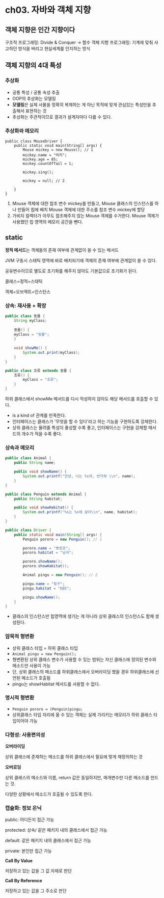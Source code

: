 # ch03. 자바와 객체 지향
## 객체 지향은 인간 지향이다

구조적 프로그래밍: Divide & Conquer -> 함수
객체 지향 프로그래밍: 기계에 맞춰 사고하던 방식을 버리고 현실세계를 인지하는 방식

## 객체 지향의 4대 특성

### 추상화

- 공통 특성 / 공통 속성 추출
- OOP의 추상화는 모델링
- **모델링**은 실제 사물을 정확히 복제하는 게 아닌 목적에 맞게 관심있는 특성만을 추출해서 표현하는 것
- 추상화는 주관적이므로 결과가 설계자마다 다를 수 있다.

### 추상화와 메모리

```
public class MouseDriver {
    public static void main(String[] args) {
        Mouse mickey = new Mouse(); // 1
        mickey.name = "미키";
        mickey.age = 85;
        mickey.countOfTail = 1;

        mickey.sing();

        mickey = null; // 2

    }
}

```

1. Mouse 객체에 대한 참조 변수 mickey를 만들고,
 Mouse 클래스의 인스턴스를 하나 만들어 힙에 배치
Mouse 객체에 대한 주소를 참조 변수 mickey에 할당
2. 가비지 컬렉터가 아무도 참조해주지 않는 Mouse 객체를 수거한다.
Mouse 객체가 사용했던 힙 영역의 메모리 공간을 뺀다.

## static

**정적 메서드**는 객체들의 존재 여부에 관계없이 쓸 수 있는 메서드

JVM 구동시 스태틱 영역에 바로 배치되기에 객체의 존재 여부에 관계없이 쓸 수 있다.

공유변수이므로 별도로 초기화를 해주지 않아도 기본값으로 초기화가 된다.

클래스=정적=스태틱

객체=오브젝트=인스턴스

### 상속: 재사용 + 확장

```java
public class 동물 {
	String myClass;
	
	동물() {
	myClass = "동물";	
	} 
	
	void showMe() {
		System.out.print(myClass);
	}
}
```

```java
public class 조류 extends 동물 {
	조류() {
		myClass = "조류";
	}
}
```

하위 클래스에서 showMe 메서드를 다시 작성하지 않아도 해당 메서드를 호출할 수 있다.

- is a kind of 관계를 만족한다.
- 인터페이스는 클래스가 '무엇을 할 수 있다'라고 하는 기능을 구현하도록 강제한다.
- 상위 클래스는 물려줄 특성이 풍성할 수록 좋고, 인터페이스는 구현을 강제할 메서드의 개수가 적을 수록 좋다.

### 상속과 메모리

```java
public class Animal {
    public String name;

    public void showName() {
        System.out.printf("안녕, 나는 %s야, 반가워 \\n", name);
    }
}

```

```java
public class Penguin extends Animal {
    public String habitat;

    public void showHabitat() {
        System.out.printf("%s는 %s에 살아\\n", name, habitat);
    }
}

```

```java
public class Driver {
    public static void main(String[] args) {
        Penguin pororo = new Penguin(); // 1

        pororo.name = "뽀로로";
        pororo.habitat = "남극";

        pororo.showName();
        pororo.showHabitat();

        Animal pingu = new Penguin(); // 2

        pingu.name = "핑구";
        pingu.habitat = "EBS";

        pingu.showName();
    }
}

```

- 클래스의 인스턴스만 힙영역에 생기는 게 아니라 상위 클래스의 인스턴스도 함께 생성된다.

### 암묵적 형변환

- 상위 클래스 타입 = 하위 클래스 타입
- ``Animal pingu = new Penguin();``
- 형변환된 상위 클래스 변수가 사용할 수 있는 범위는 자신 클래스에 정의된 변수와 메소드만 사용이 가능
- 단, 상위 클래스의 메소드를 하위클래스에서 오버라이딩 했을 경우 하위클래스에 선언된 메소드가 호출됨
- pingu는 showHabitat 메서드를 사용할 수 없다.

### 명시적 형변환

- ``Penguin pororo = (Penguin)pingu;``
- 상위클래스 타입 자리에 올 수 있는 객체는 실제 가리키는 메모리가 하위 클래스 타입이어야 가능

### 다형성: 사용편의성

**오버라이딩**

상위 클래스에 존재하는 메소드를 하위 클래스에서 필요에 맞게 재정의하는 것

**오버로딩**

상위 클래스의 메소드와 이름, return 값은 동일하지만, 매개변수만 다른 메소드를 만드는 것.

다양한 상황에서 메소드가 호출될 수 있도록 한다.

### 캡슐화: 정보 은닉

public: 어디든지 접근 가능

protected: 상속/ 같은 패키지 내의 클래스에서 접근 가능

default: 같은 패키지 내의 클래스에서 접근 가능

private: 본인만 접근 가능

**Call By Value**

저장하고 있는 값을 그 값 자체로 판단

**Call By Reference**

저장하고 있는 값을 그 주소로 판단
